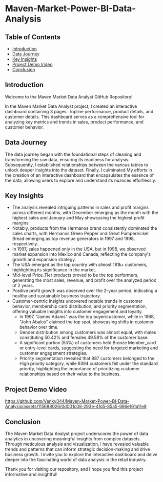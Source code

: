 # Maven-Market-Power-BI-Data-Analysis

## Table of Contents

- [Introduction](#introduction)
- [Data Journey](#data-journey)
- [Key Insights](#key-insights)
- [Project Demo Video](#project-demo-video)
- [Conclusion](#conclusion)


## Introduction
<a id="introduction"></a>
Welcome to the Maven Market Data Analyst GitHub Repository!

In the Maven Market Data Analyst project, I created an interactive dashboard containing 3 pages: Topline performance, product details, and customer details. This dashboard serves as a comprehensive tool for analyzing key metrics and trends in sales, product performance, and customer behavior.

## Data Journey
<a id="data-journey"></a>
The data journey began with the foundational steps of cleaning and transforming the raw data, ensuring its readiness for analysis. Subsequently, I established relationships between the various tables to unlock deeper insights into the dataset. Finally, I culminated My efforts in the creation of an interactive dashboard that encapsulates the essence of the data, allowing users to explore and understand its nuances effortlessly.

## Key Insights
<a id="key-insights"></a>
- The analysis revealed intriguing patterns in sales and profit margins across different months, with December emerging as the month with the highest sales and January and May showcasing the highest profit margins.
- Notably, products from the Hermanos brand consistently dominated the sales charts, with Hermanos Green Pepper and Great Pumpernickel Bread emerging as top revenue generators in 1997 and 1998, respectively.
- In 1997, sales happened only in the USA, but in 1998, we observed market expansion into Mexico and Canada, reflecting the company's growth and expansion strategy.
- The USA emerged as the top country with almost 181k+ customers, highlighting its significance in the market.
- Mid-level Price_Tier products proved to be the top performers, generating the most sales, revenue, and profit over the analyzed period of 2 years.
- Positive profit growth was observed over the 2-year period, indicating a healthy and sustainable business trajectory.
- Customer-centric insights uncovered notable trends in customer behavior, membership card distribution, and priority segmentation, offering valuable insights into customer engagement and loyalty.
    - In 1997, "James Adams" was the top buyer/customer, while in 1998, "John Abalos" claimed the top spot, showcasing shifts in customer behavior over time.
    - Gender distribution among customers was almost equal, with males constituting 50.42% and females 49.58% of the customer base.
    - A significant portion (55%) of customers held Bronze Member_card or entry-level cards, suggesting the need for targeted marketing and customer engagement strategies.
    - Priority segmentation revealed that 887 customers belonged to the High priority category, while 9394 customers fell under the standard priority, highlighting the importance of prioritizing customer relationships based on their value to the business.
 
## Project Demo Video
<a id="project-demo-video"></a>

https://github.com/Venky044/Maven-Market-Power-BI-Data-Analysis/assets/115688026/0d001c08-293e-4fd5-85a5-686e161a11e9

## Conclusion
<a id="conclusion"></a>
The Maven Market Data Analyst project underscores the power of data analytics in uncovering meaningful insights from complex datasets. Through meticulous analysis and visualization, I have revealed valuable trends and patterns that can inform strategic decision-making and drive business growth. I invite you to explore the interactive dashboard and delve deeper into the fascinating world of data analysis in the retail industry.

Thank you for visiting our repository, and I hope you find this project informative and insightful!
